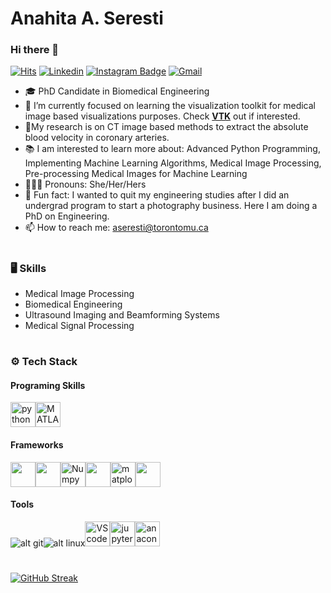 # Anahita A. Seresti
### Hi there 👋

[![Hits](https://hits.seeyoufarm.com/api/count/incr/badge.svg?url=https%3A%2F%2Fgithub.com%2Faseresti%2Faseresti&count_bg=%2379C83D&title_bg=%23555555&icon=&icon_color=%23E7E7E7&title=Profile+Views&edge_flat=false)](https://hits.seeyoufarm.com) [![Linkedin](https://img.shields.io/badge/-LinkedIn-blue?style=flat&logo=Linkedin&logoColor=white)](https://www.linkedin.com/in/anahita-a-b9764b111/) [![Instagram Badge](https://img.shields.io/badge/-Instagram-purple?logo=instagram&logoColor=white&link=https://instagram.com/ana.abbasnejad/)](https://www.instagram.com/ana.abbasnejad) [![Gmail](https://img.shields.io/badge/-Gmail-c14438?style=flat&logo=Gmail&logoColor=white)](mailto:aseresti@torontomu.ca)
<!---
[![Github](https://img.shields.io/github/followers/aseresti?label=Follow&style=social)](https://github.com/aseresti)
--->
- 🎓 PhD Candidate in Biomedical Engineering
- 🔭 I’m currently focused on learning the visualization toolkit for medical image based visualizations purposes. Check [**VTK**](vtk.org) out if interested.
- 🔬My research is on CT image based methods to extract the absolute blood velocity in coronary arteries. 
- 📚 I am interested to learn more about: Advanced Python Programming, Implementing Machine Learning Algorithms, Medical Image Processing, Pre-processing Medical Images for Machine Learning
- 👩🏻‍💼 Pronouns: She/Her/Hers
- 📸 Fun fact: I wanted to quit my engineering studies after I did an undergrad program to start a photography business. Here I am doing a PhD on Engineering.
- 📫 How to reach me: aseresti@torontomu.ca
# 
### 🖥 Skills

- Medical Image Processing
- Biomedical Engineering
- Ultrasound Imaging and Beamforming Systems
- Medical Signal Processing

# 

### ⚙️ Tech Stack
#### Programing Skills
<img  src="https://cdn.jsdelivr.net/gh/devicons/devicon/icons/python/python-original.svg" alt="python" width="40" height="40"/><img src="https://cdn.jsdelivr.net/gh/devicons/devicon/icons/matlab/matlab-original.svg" alt="MATLAB" width="40" height="40"/>
  
#### Frameworks
<img src="https://upload.wikimedia.org/wikipedia/commons/7/76/Visualization_Toolkit_logo.svg" height="40"/><img src="https://o.remove.bg/downloads/7c133895-d1f7-4ffb-b016-26bcfbec1dfd/st_small_507x507-pad_600x600_f8f8f8-removebg-preview.png" width="40"/><img src="https://cdn.jsdelivr.net/gh/devicons/devicon/icons/numpy/numpy-original.svg" alt="Numpy" width="40" height="40"/><img src="https://o.remove.bg/downloads/b6b575f7-42f2-4089-96c8-afda75e24454/Screen_Shot_2023-11-02_at_10.35.38_PM-removebg-preview.png" height="40"/><img src="https://upload.wikimedia.org/wikipedia/commons/8/84/Matplotlib_icon.svg" alt="matplotlib" width="40" height="40"/><img src="https://upload.wikimedia.org/wikipedia/commons/3/36/Simulink_Logo_%28non-wordmark%29.png" height="40"/>

#### Tools
![alt git](https://icongr.am/devicon/git-original.svg?size=40&color=currentColor)![alt linux](https://icongr.am/devicon/linux-original.svg?size=40&color=currentColor)<img src="https://cdn.jsdelivr.net/gh/devicons/devicon/icons/vscode/vscode-original.svg" alt="VScode" width="40" height="40"/><img src="https://cdn.jsdelivr.net/gh/devicons/devicon/icons/jupyter/jupyter-original-wordmark.svg" alt="jupyter" width="40" height="40"/><img src="https://cdn.jsdelivr.net/gh/devicons/devicon/icons/anaconda/anaconda-original.svg" alt="anaconda" width="40" height="40"/> </a> 

#

<a href="https://git.io/streak-stats"><img src="https://github-readme-streak-stats.herokuapp.com?user=aseresti&theme=python-dark&hide_border=true&border=E622FF" alt="GitHub Streak" /> </a> 


